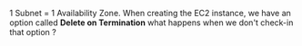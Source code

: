 1 Subnet = 1 Availability Zone. 
When creating the EC2 instance, we have an option called **Delete on Termination** what happens when we don't check-in that option ? 
